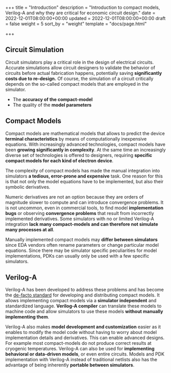 +++
title = "Introduction"
description = "Introduction to compact models, Verilog-A and why they are critical for economic circuit design."
date = 2022-12-01T08:00:00+00:00
updated = 2022-12-01T08:00:00+00:00
draft = false
weight = 5
sort_by = "weight"
template = "docs/page.html"

+++

## Circuit Simulation 

Circuit simulators play a critical role in the design of electrical circuits.
Accurate simulations allow circuit designers to validate the behavior of circuits before actual fabrication happens, 
potentially saving **significantly costs due to re-design.**
Of course, the simulation of a circuit critically depends on the so-called compact models that are employed in the simulator.

* The **accuracy of the compact-model** 
* The quality of the **model parameters** 

## Compact Models 

Compact models are mathematical models that allows to predict the device **terminal characteristics** by means of computationally inexpensive equations. 
With increasingly advanced technologies, compact models have been **growing significantly in complexity**. 
At the same time an increasingly diverse set of technologies is offered to designers, requiring **specific compact models for each kind of electron device**. 

The complexity of compact models has made the manual integration into simulators **a tedious, error-prone and expensive** task.
One reason for this is that not only the model equations have to be implemented, but also their symbolic derivatives. 
<!--The necessary accuracy of the derivatives is high because even small errors may lead to non-convergence, rendering numeric differentiation impractical. -->
Numeric derivatives are not an option because they are orders of magnitude slower to compute and can introduce convergence problems.
It is not uncommon, even in commercial tools, to find model **implementation bugs** or observing **convergence problems** that result 
from incorrectly implemented derivatives. 
Some simulators with no or limited Verilog-A integration **lack many compact-models and can therefore not simulate many processes at all**.

Manually implemented compact models may **differ between simulators** since EDA vendors often rename parameters or change particular model equations.
Since there may be simulator specific peculiarities for model implementations, PDKs can usually only be used with a few specific simulators.

## Verilog-A 

Verilog-A has been developed to address these problems and has become the [de-facto standard](https://si2.org/standard-models/) for developing and distributing compact models. 
It allows implementing compact models via a **simulator independent** and standardized language.
**Verilog-A compiler** can translate these models to machine code and allow simulators to use these models **without manually implementing them**. 

Verilog-A also makes **model development and customization** easier as it enables to modify the model code without having to worry about model implementation details and derivatives. 
This can enable advanced designs.
For example most compact-models do not produce correct results at cryogenic temperatures.
Verilog-A can also be used for **implementing behavioral or data-driven models**, or even entire circuits.
Models and PDK implementation with Verilog-A instead of traditional netlists also has the advantage of being inherently **portable between simulators**. 

<!-- The difficulty of incorporating Verilog-A models into circuit simulators has been overcome 
with the help of specialized tools such as ADMS, which should eliminate the need for implementing all model
equations and their derivatives into simulators manually.

ADMS employs a **transpilation** approach that has significant drawbacks:

* The use of an intermediate language prohibits code optimization that would otherwise be possible when using an actual compiler. 
* Usually, only a sub-set of the Verilog-A standard is implemented.
* Functionality is highly simulator dependent, since the transpilation files have to be re-defined for each simulator. 

Furthermore, ADMS is not officially supported anymore and implementations found in popular open-source circuit simulators such as Ngspice and 
Xyce are buggy. 
Verilog-A compiled models are usually slower than hand implemented models and most commercial tools still manually implement each model. 

**OpenVAF** has been developed to overcome these issues by employing ...

* ... compilation of Verilog-A **directly to machine code** using techniques that are standard in the field of compiler construction. 
* ... state-of-the-art software development techniques such as **automated testing** and proper **version control**.
* ... definition of a **flexible interface to the compiled machine code** that can be implemented into circuit simulators. 
* ... use of standard libraries for compiler construction for enabling **user friendly error messages**. -->